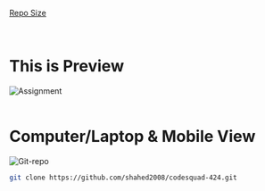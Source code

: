 [Repo Size](https://img.shields.io/github/reo-size/shahed2008/codesquad-424)

<br>


# This is Preview


![Assignment](https://github.com/user-attachments/assets/743518a8-29ce-4499-8c8d-448b2713066d) <br> <br>

# Computer/Laptop & Mobile View
![Git-repo](https://github.com/user-attachments/assets/ba7a52db-2d25-49af-b26d-8ad173e1c14b)

```bash
git clone https://github.com/shahed2008/codesquad-424.git
```
